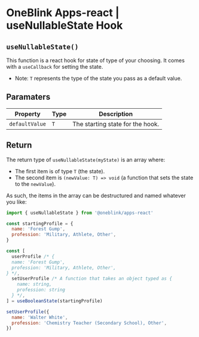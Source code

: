 # OneBlink Apps-react | useNullableState Hook

## `useNullableState()`

This function is a react hook for state of type of your choosing. It comes with a `useCallback` for setting the state.

- Note: `T` represents the type of the state you pass as a default value.

## Paramaters

| Property       | Type | Description                      |
| -------------- | ---- | -------------------------------- |
| `defaultValue` | `T`  | The starting state for the hook. |

## Return

The return type of `useNullableState(myState)` is an array where:

- The first item is of type `T` (the state).
- The second item is `(newValue: T) => void` (a function that sets the state to the `newValue`).

As such, the items in the array can be destructured and named whatever you like:

```js
import { useNullableState } from '@oneblink/apps-react'

const startingProfile = {
  name: 'Forest Gump',
  profession: 'Military, Athlete, Other',
}

const [
  userProfile /* {
  name: 'Forest Gump',
  profession: 'Military, Athlete, Other',
} */,
  setUserProfile /* A function that takes an object typed as {
    name: string,
    profession: string
  } */,
] = useBooleanState(startingProfile)

setUserProfile({
  name: 'Walter White',
  profession: 'Chemistry Teacher (Secondary School), Other',
})
```
